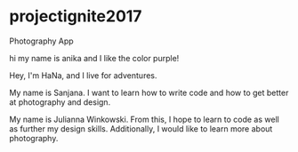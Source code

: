 # projectignite2017
Photography App

hi my name is anika and I like the color purple!

Hey, I'm HaNa, and I live for adventures.

My name is Sanjana. I want to learn how to write code and how to get better at photography and design.

My name is Julianna Winkowski. From this, I hope to learn to code as well as further my design skills. Additionally, I would like to learn more about photography.
